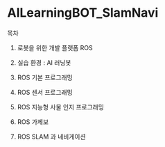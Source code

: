 # AILearningBOT_SlamNavi

목차

1. 로봇을 위한 개발 플랫폼 ROS

2. 실습 환경 : AI 러닝봇

3. ROS 기본 프로그래밍

4. ROS 센서 프로그래밍

5. ROS 지능형 사물 인지 프로그래밍

6. ROS 가제보

7. ROS SLAM 과 네비게이션

